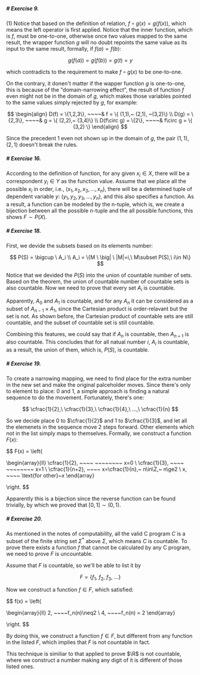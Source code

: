##### # Exercise 9.

(1) Notice that based on the definition of relation, $f\circ g(x) = g(f(x))$, which means the left operator is first applied. Notice that the inner function, which is $f$, must be one-to-one, otherwise once two values mapped to the same result, the wrapper function $g$ will no doubt repoints the same value as its input to the same result, formally, if $f(a) = f(b)$:

$$
g(f(a)) = g(f(b)) = g(t) = y
$$

which contradicts to the requirement to make $f\circ g (x)$ to be one-to-one.

On the contrary, it donen't matter if the wapper function $g$ is one-to-one, this is because of the "domain-narrowing effect", the result of function $f$ even might not be in the domain of $g$, which makes those variables pointed to the same values simply rejected by $g$, for example:

$$
\begin{align}
D(f) = \{1,2,3\}, ~~~~& f = \{ (1,1),~ (2,1), ~(3,2)\} \\
D(g) = \{2,3\},   ~~~~& g = \{ (2,2),~ (3,4)\} \\
D(f\circ g) = \{2\}, ~~~~& f\circ g = \{ (3,2) \}
\end{align}
$$

Since the precedent 1 even not shown up in the domain of $g$, the pair $(1,1), (2,1)$ doesn't break the rules.




##### # Exercise 16.

According to the definition of function, for any given $x_i\in X$, there will be a correspondent $y_i\in Y$ as the function value. Assume that we place all the possible $x_i$ in order, i.e., $(x_1, x_2, x_3, ..., x_n)$, there will be a determined tuple of dependent variable $y$: $(y_1, y_2, y_3, ..., y_n)$, and this also specifies a function. As a result, a function can be modeled by the n-tuple, which is, we create a bijection between all the possible n-tuple and the all possible functions, this shows $F\sim P(X)$.



##### # Exercise 18.

First, we devide the subsets based on its elements number:

$$
P(S) = \bigcup \  A_i \\
A_i = \{M \ \big| \ |M|=i,\ M\subset P(S),\ i\in N\}
$$

Notice that we devided the $P(S)$ into the union of countable number of sets. Based on the theorem, the union of countable number of countable sets is also countable. Now we need to prove that every set $A_i$ is countable.

Apparently, $A_0$ and $A_1$ is countable, and for any $A_n$ it can be considered as a subset of $A_{n-1}\times A_1$, since the Cartesian product is order-relavant but the set is not. As shown before, the Cartesian product of countable sets are still countable, and the subset of countable set is still countable.

Combining this features, we could say that if $A_{n}$ is countable, then $A_{n+1}$ is also countable. This concludes that for all natual number $i$, $A_{i}$ is countable, as a result, the union of them, which is, $P(S)$, is countable.




##### # Exercise 19.

To create a narrowing mapping, we need to find place for the extra number in the new set and make the original palceholder moves. Since there's only to element to place: $0$ and $1$, a simple approach is finding a natural sequence to do the movement. Fortunately, there's one:

$$
\cfrac{1}{2},\ \cfrac{1}{3},\ \cfrac{1}{4},\ ...,\ \cfrac{1}{n}
$$

So we decide place $0$ to $\cfrac{1}{2}$ and $1$ to $\cfrac{1}{3}$, and let all the elemenets in the sequence move 2 steps forward. Other elements which not in the list simply maps to themselves. Formally, we construct a function $F(x)$:

$$
F(x) = \left\{

\begin{array}{ll}
\cfrac{1}{2}, ~~~~ ~~~~~~~~ x=0 \\
\cfrac{1}{3}, ~~~~ ~~~~~~~~ x=1 \\
\cfrac{1}{n+2}, ~~~~ x=\cfrac{1}{n},~ n\in\Z,~ n\ge2 \\
x, ~~~~ \text{for other}~x
\end{array}

\right.
$$

Apparently this is a bijection since the reverse function can be found trivially, by which we proved that $[0,1]\sim(0,1)$.



##### # Exercise 20.

As mentioned in the notes of computability, all the valid C program $C$ is a subset of the finite string set $\Sigma^{*}$ above $\Sigma$, which means $C$ is countable. To prove there exists a function $f$ that cannot be calculated by any C program, we need to prove $F$ is uncountable. 

Assume that $F$ is countable, so we'll be able to list it by

$$
F = \{ f_{1},~ f_{2},~ f_{3},~ ... \}
$$

Now we construct a function $f\in F$, which satisfied:

$$
f(x) = \left\{

\begin{array}{ll}
2, ~~~~f_n(n)\neq2 \\
4, ~~~~f_n(n) = 2
\end{array}

\right.
$$

By doing this, we construct a function $f\in F$, but different from any function in the listed $F$, which implies that $F$ is not countable in fact.

This technique is similiar to that applied to prove $\R$ is not countable, where we construct a number making any digit of it is different of those listed ones.






























